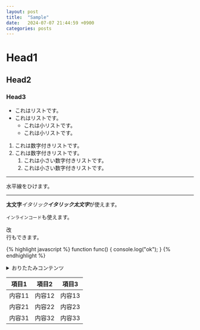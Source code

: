 ```yaml
---
layout: post
title:  "Sample"
date:   2024-07-07 21:44:59 +0900
categories: posts
---
```


# Head1
## Head2
### Head3

- これはリストです。
- これはリストです。
  - これは小リストです。
  - これは小リストです。

1. これは数字付きリストです。
2. これは数字付きリストです。
   1. これは小さい数字付きリストです。
   2. これは小さい数字付きリストです。

---
水平線をひけます。

---

**太文字***イタリック****イタリック太文字***が使えます。

`インラインコード`も使えます。

改<br>行もできます。

{% highlight javascript %}
function func() {
 console.log("ok");
}
{% endhighlight %}

<details>
 <summary>おりたたみコンテンツ</summary>

 Jekyllでは、ここにマークダウン形式のテキストを置けないようです。

 残念ですね。
</details>

| 項目1 | 項目2 | 項目3 |
| - | - | - |
| 内容11 | 内容12 | 内容13 |
| 内容21 | 内容22 | 内容23 |
| 内容31 | 内容32 | 内容33 |
